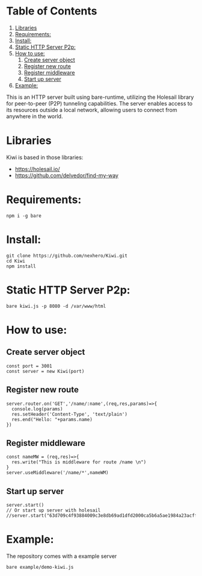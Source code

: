 
# Table of Contents

1.  [Libraries](#org38d9a29)
2.  [Requirements:](#org1bf4abf)
3.  [Install:](#org6fc6753)
4.  [Static HTTP Server P2p:](#orgaa7cc21)
5.  [How to use:](#orge69cc3e)
    1.  [Create server object](#orgd4be4ec)
    2.  [Register new route](#org10c26b3)
    3.  [Register middleware](#orgd68890c)
    4.  [Start up server](#org5a97af4)
6.  [Example:](#org66c99a2)

<p class="verse">
This is an HTTP server built using bare-runtime, utilizing the Holesail library for peer-to-peer (P2P) tunneling capabilities. The server enables access to its resources outside a local network, allowing users to connect from anywhere in the world.<br />
</p>


<a id="org38d9a29"></a>

# Libraries

Kiwi is based in those libraries:

-   <https://holesail.io/>
-   <https://github.com/delvedor/find-my-way>


<a id="org1bf4abf"></a>

# Requirements:

    npm i -g bare


<a id="org6fc6753"></a>

# Install:

    git clone https://github.com/nexhero/Kiwi.git
    cd Kiwi
    npm install


<a id="orgaa7cc21"></a>

# Static HTTP Server P2p:

    bare kiwi.js -p 8080 -d /var/www/html


<a id="orge69cc3e"></a>

# How to use:


<a id="orgd4be4ec"></a>

## Create server object

    const port = 3001
    const server = new Kiwi(port)


<a id="org10c26b3"></a>

## Register new route

    server.router.on('GET','/name/:name',(req,res,params)=>{
      console.log(params)
      res.setHeader('Content-Type', 'text/plain')
      res.end("Hello: "+params.name)
    })


<a id="orgd68890c"></a>

## Register middleware

    const nameMW = (req,res)=>{
      res.write("This is middleware for route /name \n")
    }
    server.useMiddleware('/name/*',nameWM)


<a id="org5a97af4"></a>

## Start up server

    server.start()
    // Or start up server with holesail
    //server.start("63d709c4f93884009c3e8db69ad1dfd2000ca5b6a5ae1984a23acffa75d058c2")


<a id="org66c99a2"></a>

# Example:

The repository comes with a example server

    bare example/demo-kiwi.js

